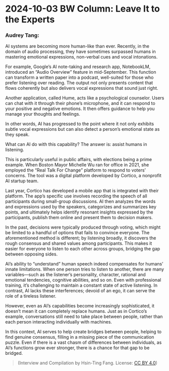 # 2024-10-03 BW Column: Leave It to the Experts

### Audrey Tang:



AI systems are becoming more human-like than ever. Recently, in the domain of audio processing, they have sometimes surpassed humans in mastering emotional expressions, non-verbal cues and vocal intonations.

For example, Google’s AI note-taking and research app, NotebookLM, introduced an “Audio Overview” feature in mid-September. This function can transform a written paper into a podcast, well-suited for those who prefer listening over reading. The output not only presents content that flows coherently but also delivers vocal expressions that sound just right.

Another application, called Hume, acts like a psychological counselor. Users can chat with it through their phone’s microphone, and it can respond to your positive and negative emotions. It then offers guidance to help you manage your thoughts and feelings.

In other words, AI has progressed to the point where it not only exhibits subtle vocal expressions but can also detect a person’s emotional state as they speak.

What can AI do with this capability? The answer is: assist humans in listening.

This is particularly useful in public affairs, with elections being a prime example. When Boston Mayor Michelle Wu ran for office in 2021, she employed the “Real Talk For Change” platform to respond to voters’ concerns. The tool was a digital platform developed by Cortico, a nonprofit AI startup team.

Last year, Cortico has developed a mobile app that is integrated with their platform. The app’s specific use involves recording the speech of all participants during small-group discussions. AI then analyzes the words and expressions used by the speakers, categorizes and summarizes key points, and ultimately helps identify resonant insights expressed by the participants, publish them online and present them to decision makers.

In the past, decisions were typically produced through voting, which might be limited to a handful of options that fails to convince everyone. The aforementioned method is different; by listening broadly, it discovers the rough consensus and shared values among participants. This makes it easier for everyone to listen to each other across groups, bridging the gap between opposing sides.

AI’s ability to “understand” human speech indeed compensates for humans’ innate limitations. When one person tries to listen to another, there are many variables—such as the listener’s personality, character, rational and emotional tendencies, cognitive abilities, and so on. Even with professional training, it’s challenging to maintain a constant state of active listening. In contrast, AI lacks these interferences; devoid of an ego, it can serve the role of a tireless listener.

However, even as AI’s capabilities become increasingly sophisticated, it doesn’t mean it can completely replace humans. Just as in Cortico’s example, conversations still need to take place between people, rather than each person interacting individually with machines.

In this context, AI serves to help create bridges between people, helping to find genuine consensus, filling in a missing piece of the communication puzzle. Even if there is a vast chasm of differences between individuals, as AI’s functions grow ever stronger, there is a chance for that gap to be bridged.

> (Interview and Compilation by Hsin-Ting Fang. License: [CC BY 4.0](https://creativecommons.org/licenses/by/4.0/deed.en))
